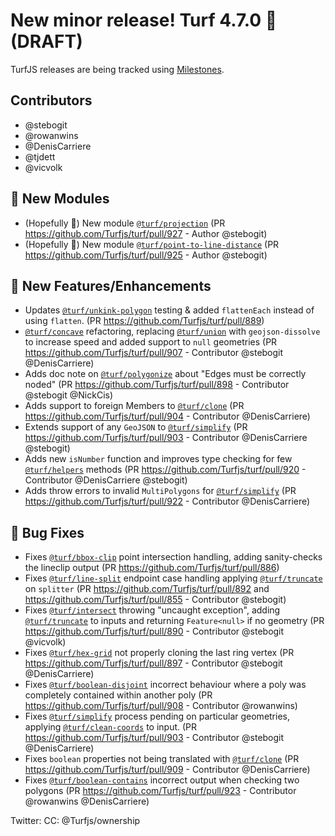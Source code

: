 # New minor release! Turf 4.7.0 🎉 (DRAFT)

TurfJS releases are being tracked using [Milestones](https://github.com/Turfjs/turf/milestone/11?closed=1).

## Contributors

- @stebogit
- @rowanwins
- @DenisCarriere
- @tjdett
- @vicvolk

## 🚀 New Modules
- (Hopefully 🤞) New module [`@turf/projection`][projection]
(PR https://github.com/Turfjs/turf/pull/927 - Author @stebogit)
- (Hopefully 🤞) New module [`@turf/point-to-line-distance`][point-to-line-distance]
(PR https://github.com/Turfjs/turf/pull/925 - Author @stebogit)


## 🏅 New Features/Enhancements
- Updates [`@turf/unkink-polygon`][unkink-polygon] testing & added `flattenEach` instead of using `flatten`.
(PR https://github.com/Turfjs/turf/pull/889)
- [`@turf/concave`][concave] refactoring, replacing [`@turf/union`][union] with `geojson-dissolve` to increase speed and added support to `null` geometries
(PR https://github.com/Turfjs/turf/pull/907 - Contributor @stebogit @DenisCarriere)
- Adds doc note on [`@turf/polygonize`][polygonize] about "Edges must be correctly noded"
(PR https://github.com/Turfjs/turf/pull/898 - Contributor @stebogit @NickCis)
- Adds support to foreign Members to [`@turf/clone`][clone]
(PR https://github.com/Turfjs/turf/pull/904 - Contributor @DenisCarriere)
- Extends support of any `GeoJSON` to [`@turf/simplify`][simplify]
(PR https://github.com/Turfjs/turf/pull/903 - Contributor @DenisCarriere @stebogit)
- Adds new `isNumber` function and improves type checking for few [`@turf/helpers`][helpers] methods
(PR https://github.com/Turfjs/turf/pull/920 - Contributor @DenisCarriere @stebogit)
- Adds throw errors to invalid `MultiPolygons` for [`@turf/simplify`][simplify]
(PR https://github.com/Turfjs/turf/pull/922 - Contributor @DenisCarriere)


## 🐛 Bug Fixes
- Fixes [`@turf/bbox-clip`](bbox-clip) point intersection handling, adding sanity-checks the lineclip output
(PR https://github.com/Turfjs/turf/pull/886)
- Fixes [`@turf/line-split`][line-split] endpoint case handling applying [`@turf/truncate`][truncate] on `splitter`
(PR https://github.com/Turfjs/turf/pull/892 and https://github.com/Turfjs/turf/pull/855 - Contributor @stebogit)
- Fixes [`@turf/intersect`][intersect] throwing "uncaught exception", adding [`@turf/truncate`][truncate] to inputs and returning `Feature<null>` if no geometry
(PR https://github.com/Turfjs/turf/pull/890 - Contributor @stebogit @vicvolk)
- Fixes [`@turf/hex-grid`][hex-grid] not properly cloning the last ring vertex
(PR https://github.com/Turfjs/turf/pull/897 - Contributor @stebogit @DenisCarriere)
- Fixes [`@turf/boolean-disjoint`][boolean-disjoint] incorrect behaviour where a poly was completely contained within another poly
(PR https://github.com/Turfjs/turf/pull/908 - Contributor @rowanwins)
- Fixes [`@turf/simplify`][simplify] process pending on particular geometries, applying [`@turf/clean-coords`][clean-coords] to input.
(PR https://github.com/Turfjs/turf/pull/903 - Contributor @stebogit @DenisCarriere)
- Fixes `boolean` properties not being translated with [`@turf/clone`][clone]
(PR https://github.com/Turfjs/turf/pull/909 - Contributor @DenisCarriere)
- Fixes [`@turf/boolean-contains`][boolean-contains] incorrect output when checking two polygons
(PR https://github.com/Turfjs/turf/pull/923 - Contributor @rowanwins @DenisCarriere)


Twitter: <Tweet>
CC: @Turfjs/ownership


[point-to-line-distance]: https://github.com/Turfjs/turf/tree/master/packages/turf-point-to-line-distance
[projection]: https://github.com/Turfjs/turf/tree/master/packages/turf-projection

[helpers]: https://github.com/Turfjs/turf/tree/master/packages/turf-helpers
[invariant]: https://github.com/Turfjs/turf/tree/master/packages/turf-invariant
[meta]: https://github.com/Turfjs/turf/tree/master/packages/turf-meta
[clusters]: https://github.com/Turfjs/turf/tree/master/packages/turf-clusters
[isolines]: https://github.com/Turfjs/turf/tree/master/packages/turf-isolines
[convex]: https://github.com/Turfjs/turf/tree/master/packages/turf-convex
[within]: https://github.com/Turfjs/turf/tree/master/packages/turf-within
[concave]: https://github.com/Turfjs/turf/tree/master/packages/turf-concave
[difference]: https://github.com/Turfjs/turf/tree/master/packages/turf-difference
[dissolve]: https://github.com/Turfjs/turf/tree/master/packages/turf-dissolve
[collect]: https://github.com/Turfjs/turf/tree/master/packages/turf-collect
[flip]: https://github.com/Turfjs/turf/tree/master/packages/turf-flip
[simplify]: https://github.com/Turfjs/turf/tree/master/packages/turf-simplify
[bezier]: https://github.com/Turfjs/turf/tree/master/packages/turf-bezier
[tag]: https://github.com/Turfjs/turf/tree/master/packages/turf-tag
[sample]: https://github.com/Turfjs/turf/tree/master/packages/turf-sample
[envelope]: https://github.com/Turfjs/turf/tree/master/packages/turf-envelope
[square]: https://github.com/Turfjs/turf/tree/master/packages/turf-square
[circle]: https://github.com/Turfjs/turf/tree/master/packages/turf-circle
[midpoint]: https://github.com/Turfjs/turf/tree/master/packages/turf-midpoint
[buffer]: https://github.com/Turfjs/turf/tree/master/packages/turf-buffer
[center]: https://github.com/Turfjs/turf/tree/master/packages/turf-center
[center-of-mass]: https://github.com/Turfjs/turf/tree/master/packages/turf-center-of-mass
[centroid]: https://github.com/Turfjs/turf/tree/master/packages/turf-centroid
[combine]: https://github.com/Turfjs/turf/tree/master/packages/turf-combine
[distance]: https://github.com/Turfjs/turf/tree/master/packages/turf-distance
[explode]: https://github.com/Turfjs/turf/tree/master/packages/turf-explode
[bbox]: https://github.com/Turfjs/turf/tree/master/packages/turf-bbox
[tesselate]: https://github.com/Turfjs/turf/tree/master/packages/turf-tesselate
[bbox-polygon]: https://github.com/Turfjs/turf/tree/master/packages/turf-bbox-polygon
[inside]: https://github.com/Turfjs/turf/tree/master/packages/turf-inside
[intersect]: https://github.com/Turfjs/turf/tree/master/packages/turf-intersect
[nearest]: https://github.com/Turfjs/turf/tree/master/packages/turf-nearest
[planepoint]: https://github.com/Turfjs/turf/tree/master/packages/turf-planepoint
[random]: https://github.com/Turfjs/turf/tree/master/packages/turf-random
[tin]: https://github.com/Turfjs/turf/tree/master/packages/turf-tin
[union]: https://github.com/Turfjs/turf/tree/master/packages/turf-union
[bearing]: https://github.com/Turfjs/turf/tree/master/packages/turf-bearing
[destination]: https://github.com/Turfjs/turf/tree/master/packages/turf-destination
[kinks]: https://github.com/Turfjs/turf/tree/master/packages/turf-kinks
[point-on-surface]: https://github.com/Turfjs/turf/tree/master/packages/turf-point-on-surface
[area]: https://github.com/Turfjs/turf/tree/master/packages/turf-area
[along]: https://github.com/Turfjs/turf/tree/master/packages/turf-along
[line-distance]: https://github.com/Turfjs/turf/tree/master/packages/turf-line-distance
[line-slice]: https://github.com/Turfjs/turf/tree/master/packages/turf-line-slice
[line-slice-along]: https://github.com/Turfjs/turf/tree/master/packages/turf-line-slice-along
[point-on-line]: https://github.com/Turfjs/turf/tree/master/packages/turf-point-on-line
[point-grid]: https://github.com/Turfjs/turf/tree/master/packages/turf-point-grid
[square-grid]: https://github.com/Turfjs/turf/tree/master/packages/turf-square-grid
[triangle-grid]: https://github.com/Turfjs/turf/tree/master/packages/turf-triangle-grid
[hex-grid]: https://github.com/Turfjs/turf/tree/master/packages/turf-hex-grid
[idw]: https://github.com/Turfjs/turf/tree/master/packages/turf-idw
[truncate]: https://github.com/Turfjs/turf/tree/master/packages/turf-truncate
[flatten]: https://github.com/Turfjs/turf/tree/master/packages/turf-flatten
[line-intersect]: https://github.com/Turfjs/turf/tree/master/packages/turf-line-intersect
[mask]: https://github.com/Turfjs/turf/tree/master/packages/turf-mask
[line-chunk]: https://github.com/Turfjs/turf/tree/master/packages/turf-line-chunk
[unkink-polygon]: https://github.com/Turfjs/turf/tree/master/packages/turf-unkink-polygon
[great-circle]: https://github.com/Turfjs/turf/tree/master/packages/turf-great-circle
[line-segment]: https://github.com/Turfjs/turf/tree/master/packages/turf-line-segment
[line-split]: https://github.com/Turfjs/turf/tree/master/packages/turf-line-split
[line-arc]: https://github.com/Turfjs/turf/tree/master/packages/turf-line-arc
[polygon-to-linestring]: https://github.com/Turfjs/turf/tree/master/packages/turf-polygon-to-linestring
[linestring-to-polygon]: https://github.com/Turfjs/turf/tree/master/packages/turf-linestring-to-polygon
[bbox-clip]: https://github.com/Turfjs/turf/tree/master/packages/turf-bbox-clip
[line-overlap]: https://github.com/Turfjs/turf/tree/master/packages/turf-line-overlap
[sector]: https://github.com/Turfjs/turf/tree/master/packages/turf-sector
[rhumb-bearing]: https://github.com/Turfjs/turf/tree/master/packages/turf-rhumb-bearing
[rhumb-distance]: https://github.com/Turfjs/turf/tree/master/packages/turf-rhumb-distance
[rhumb-destination]: https://github.com/Turfjs/turf/tree/master/packages/turf-rhumb-destination
[polygon-tangents]: https://github.com/Turfjs/turf/tree/master/packages/turf-polygon-tangents
[rewind]: https://github.com/Turfjs/turf/tree/master/packages/turf-rewind
[isobands]: https://github.com/Turfjs/turf/tree/master/packages/turf-isobands
[transform-rotate]: https://github.com/Turfjs/turf/tree/master/packages/turf-transform-rotate
[transform-scale]: https://github.com/Turfjs/turf/tree/master/packages/turf-transform-scale
[transform-translate]: https://github.com/Turfjs/turf/tree/master/packages/turf-transform-translate
[line-offset]: https://github.com/Turfjs/turf/tree/master/packages/turf-line-offset
[polygonize]: https://github.com/Turfjs/turf/tree/master/packages/turf-polygonize
[boolean-disjoint]: https://github.com/Turfjs/turf/tree/master/packages/turf-boolean-disjoint
[boolean-contains]: https://github.com/Turfjs/turf/tree/master/packages/turf-boolean-contains
[boolean-crosses]: https://github.com/Turfjs/turf/tree/master/packages/turf-boolean-crosses
[boolean-clockwise]: https://github.com/Turfjs/turf/tree/master/packages/turf-boolean-clockwise
[boolean-overlap]: https://github.com/Turfjs/turf/tree/master/packages/turf-boolean-overlap
[boolean-point-on-line]: https://github.com/Turfjs/turf/tree/master/packages/turf-boolean-point-on-line
[boolean-equal]: https://github.com/Turfjs/turf/tree/master/packages/turf-boolean-equal
[clone]: https://github.com/Turfjs/turf/tree/master/packages/turf-clone
[clean-coords]: https://github.com/Turfjs/turf/tree/master/packages/turf-clean-coords
[interpolate]: https://github.com/Turfjs/turf/tree/master/packages/turf-interpolate
[clusters-dbscan]: https://github.com/Turfjs/turf/tree/master/packages/turf-clusters-dbscan
[clusters-kmeans]: https://github.com/Turfjs/turf/tree/master/packages/turf-clusters-kmeans
